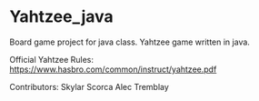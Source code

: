 # Yahtzee_java

Board game project for java class. Yahtzee game written in java.

Official Yahtzee Rules:
https://www.hasbro.com/common/instruct/yahtzee.pdf

Contributors:
Skylar Scorca
Alec Tremblay
